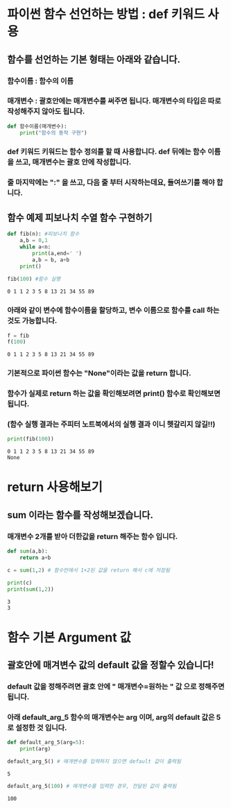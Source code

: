 # 파이썬 함수 선언하는 방법 : def 키워드 사용
## 함수를 선언하는 기본 형태는 아래와 같습니다.
### 함수이름 : 함수의 이름
### 매개변수 : 괄호안에는 매개변수를 써주면 됩니다. 매개변수의 타입은 따로 작성해주지 않아도 됩니다.


```python
def 함수이름(매개변수):
    print("함수의 동작 구현")
```

### def 키워드 키워드는 함수 정의를 할 때 사용합니다. def 뒤에는 함수 이름을 쓰고, 매개변수는 괄호 안에 작성합니다.
### 줄 마지막에는 ":" 을 쓰고, 다음 줄 부터 시작하는데요, 들여쓰기를 해야 합니다.

## 함수 예제 피보나치 수열 함수 구현하기


```python
def fib(n): #피보나치 함수
    a,b = 0,1
    while a<n:
        print(a,end=' ')
        a,b = b, a+b
    print()
    
fib(100) #함수 실행
```

    0 1 1 2 3 5 8 13 21 34 55 89 
    

### 아래와 같이 변수에 함수이름을 할당하고, 변수 이름으로 함수를 call 하는 것도 가능합니다.


```python
f = fib
f(100)
```

    0 1 1 2 3 5 8 13 21 34 55 89 
    

### 기본적으로 파이썬 함수는 "None"이라는 값을 return 합니다.
### 함수가 실제로 return 하는 값을 확인해보려면 print() 함수로 확인해보면 됩니다.
### (함수 실행 결과는 주피터 노트북에서의 실행 결과 이니 헷갈리지 않길!!)


```python
print(fib(100))
```

    0 1 1 2 3 5 8 13 21 34 55 89 
    None
    

# return 사용해보기
## sum 이라는 함수를 작성해보겠습니다.
### 매개변수 2개를 받아 더한값을 return 해주는 함수 입니다.


```python
def sum(a,b):
    return a+b
```


```python
c = sum(1,2) # 함수안에서 1+2된 값을 return 해서 c에 저장됨
```


```python
print(c)
print(sum(1,2))
```

    3
    3
    

# 함수 기본 Argument 값
## 괄호안에 매겨변수 값의 default 값을 정할수 있습니다!
### default 값을 정해주려면 괄호 안에 " 매개변수=원하는 " 값 으로 정해주면 됩니다.
### 아래 default_arg_5 함수의 매개변수는 arg 이며, arg의 default 값은 5로 설정한 것 입니다.


```python
def default_arg_5(arg=5):
    print(arg)
```


```python
default_arg_5() # 매개변수를 입력하지 않으면 default 값이 출력됨
```

    5
    


```python
default_arg_5(100) # 매개변수를 입력한 경우, 전달된 값이 출력됨
```

    100
    


```python

```
